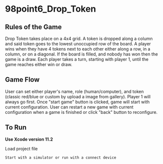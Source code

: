 # 98point6_Drop_Token

## Rules of the Game
Drop Token takes place on a 4x4 grid. A token is dropped along a
column and said token goes to the lowest unoccupied
row of the board. A player wins when they have 4 tokens next to each
other either along a row, in a column, or on a diagonal. If the board is
filled, and nobody has won then the game is a draw. Each player takes
a turn, starting with player 1, until the game reaches either win or
draw.

## Game Flow
User can set either player's name, role (human/computer), and token
(classic red/blue or custom by upload a image from gallery). Player 1
will always go first. Once "start game" button is clicked, game will
start with current configuration. User can restart a new game with
current configuration when a game is finished or click "back" button to
reconfigure.
    
## To Run
**Use Xcode version 11.2**

Load project file
```
Start with a simulator or run with a connect device
```
